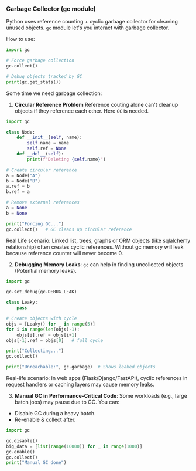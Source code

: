 ### Garbage Collector (gc module)
Python uses reference counting + cyclic garbage collector for cleaning unused objects.
`gc` module let's you interact with garbage collector.

How to use:
```python
import gc

# Force garbage collection
gc.collect()

# Debug objects tracked by GC
print(gc.get_stats())
```

Some time we need garbage collection:
1. **Circular Reference Problem**
Reference couting alone can't cleanup objects if they reference each other. Here `GC` is needed.

```python
import gc

class Node:
    def __init__(self, name):
        self.name = name
        self.ref = None
    def __del__(self):
        print(f"Deleting {self.name}")

# Create circular reference
a = Node("A")
b = Node("B")
a.ref = b
b.ref = a

# Remove external references
a = None
b = None

print("Forcing GC...")
gc.collect()   # GC cleans up circular reference
```

Real Life scenario:
Linked list, trees, graphs or ORM objects (like sqlalchemy relationship) often creates
cyclic references. Without gc memory will leak because reference counter will never 
become 0.

2. **Debugging Memory Leaks**:
`gc` can help in finding uncollected objects (Potential memory leaks).

```python
import gc

gc.set_debug(gc.DEBUG_LEAK)

class Leaky:
    pass

# Create objects with cycle
objs = [Leaky() for _ in range(5)]
for i in range(len(objs)-1):
    objs[i].ref = objs[i+1]
objs[-1].ref = objs[0]   # full cycle

print("Collecting...")
gc.collect()

print("Unreachable:", gc.garbage)  # Shows leaked objects
```
Real-life scenario:
In web apps (Flask/Django/FastAPI), cyclic references in request handlers or caching layers may cause memory leaks.

3. **Manual GC in Performance-Critical Code**: 
Some workloads (e.g., large batch jobs) may pause due to GC. You can:
- Disable GC during a heavy batch.
- Re-enable & collect after.

```python
import gc

gc.disable()
big_data = [list(range(10000)) for _ in range(1000)]
gc.enable()
gc.collect()
print("Manual GC done")
```
